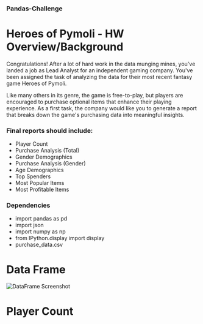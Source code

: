 ### Pandas-Challenge

# Heroes of Pymoli - HW Overview/Background 

Congratulations! After a lot of hard work in the data munging mines, you've landed a job as Lead Analyst for an independent gaming company. You've been assigned the task of analyzing the data for their most recent fantasy game Heroes of Pymoli.

Like many others in its genre, the game is free-to-play, but players are encouraged to purchase optional items that enhance their playing experience. As a first task, the company would like you to generate a report that breaks down the game's purchasing data into meaningful insights.

### Final reports should include:
* Player Count 
* Purchase Analysis (Total)
* Gender Demographics 
* Purchase Analysis (Gender)
* Age Demographics 
* Top Spenders 
* Most Popular Items 
* Most Profitable Items 

### Dependencies 
* import pandas as pd
* import json
* import numpy as np
* from IPython.display import display
* purchase_data.csv

# Data Frame 

![DataFrame Screenshot](https://user-images.githubusercontent.com/60369894/88494019-1c8e3000-cf82-11ea-92b1-f3984bf579e6.PNG)

# Player Count 














